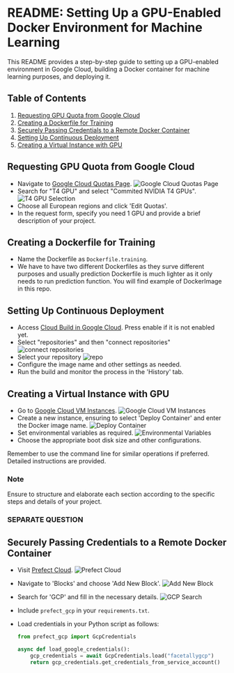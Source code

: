 # README: Setting Up a GPU-Enabled Docker Environment for Machine Learning

This README provides a step-by-step guide to setting up a GPU-enabled environment in Google Cloud, building a Docker container for machine learning purposes, and deploying it.

## Table of Contents

1. [Requesting GPU Quota from Google Cloud](#requesting-gpu-quota-from-google-cloud)
2. [Creating a Dockerfile for Training](#creating-a-dockerfile-for-training)
3. [Securely Passing Credentials to a Remote Docker Container](#securely-passing-credentials-to-a-remote-docker-container)
4. [Setting Up Continuous Deployment](#setting-up-continuous-deployment)
5. [Creating a Virtual Instance with GPU](#creating-a-virtual-instance-with-gpu)

## Requesting GPU Quota from Google Cloud

- Navigate to [Google Cloud Quotas Page](https://console.cloud.google.com/iam-admin/quotas).
  ![Google Cloud Quotas Page](screenshots/image1.png)
- Search for "T4 GPU" and select "Commited NVIDIA T4 GPUs".
  ![T4 GPU Selection](screenshots/image2.png)
- Choose all European regions and click 'Edit Quotas'.
- In the request form, specify you need 1 GPU and provide a brief description of your project.

## Creating a Dockerfile for Training

- Name the Dockerfile as `Dockerfile.training`.
- We have to have two different Dockerfiles as they surve different purposes and usually prediction Dockerfile is much lighter as it only needs to run prediction function. You will find example of DockerImage in this repo.

## Setting Up Continuous Deployment

- Access [Cloud Build in Google Cloud](https://console.cloud.google.com/cloud-build). Press enable if it is not enabled yet.
- Select "repositories" and then "connect repositories"
  ![connect repositories](screenshots/image9.png)
- Select your repository
  ![repo](screenshots/image10.png)
- Configure the image name and other settings as needed.
- Run the build and monitor the process in the 'History' tab.

## Creating a Virtual Instance with GPU

- Go to [Google Cloud VM Instances](https://console.cloud.google.com/compute/instances).
  ![Google Cloud VM Instances](screenshots/image6.png)
- Create a new instance, ensuring to select 'Deploy Container' and enter the Docker image name.
  ![Deploy Container](screenshots/image7.png)
- Set environmental variables as required.
  ![Environmental Variables](screenshots/image8.png)
- Choose the appropriate boot disk size and other configurations.

Remember to use the command line for similar operations if preferred. Detailed instructions are provided.

### Note

Ensure to structure and elaborate each section according to the specific steps and details of your project.

### SEPARATE QUESTION

## Securely Passing Credentials to a Remote Docker Container

- Visit [Prefect Cloud](https://app.prefect.cloud/).
  ![Prefect Cloud](screenshots/image3.png)
- Navigate to 'Blocks' and choose 'Add New Block'.
  ![Add New Block](screenshots/image4.png)
- Search for 'GCP' and fill in the necessary details.
  ![GCP Search](screenshots/image5.png)
- Include `prefect_gcp` in your `requirements.txt`.
- Load credentials in your Python script as follows:

  ```python
  from prefect_gcp import GcpCredentials

  async def load_google_credentials():
      gcp_credentials = await GcpCredentials.load("facetallygcp")
      return gcp_credentials.get_credentials_from_service_account()
  ```
